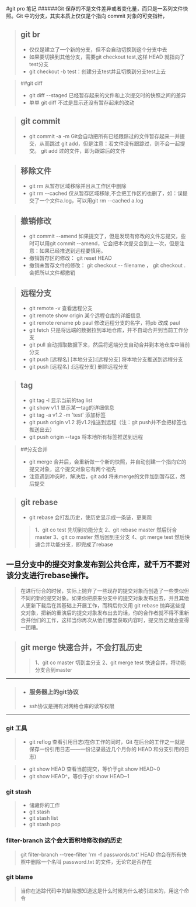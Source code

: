 #git pro 笔记
######Git 保存的不是文件差异或者变化量，而只是一系列文件快照。Git 中的分支，其实本质上仅仅是个指向 commit 对象的可变指针，

 >## git br 
 > * 仅仅是建立了一个新的分支，但不会自动切换到这个分支中去
 > * 如果要切换到其他分支，需要git checkout test,这样 HEAD 就指向了test分支
 > * git checkout -b test：创建分支test并且切换到分支test上去
 
 >##git diff
 > * git diff --staged 
 > 	已经暂存起来的文件和上次提交时的快照之间的差异
 > * 单单 git diff 不过是显示还没有暂存起来的改动
 
 >## git commit
 > * git commit -a -m
 >   Git会自动把所有已经跟踪过的文件暂存起来一并提交，从而跳过 git add，但是注意：若文件没有跟踪过，则不会一起提交。
 >	git add 过的文件，即为跟踪后的文件
 
 >## 移除文件
 > * git rm 从暂存区域移除并且从工作区中删除
 > * git rm --cached  仅从暂存区域移除,不会把工作区的也删了，如：误提交了一个文件a.log，可以用git rm --cached a.log
 
 >## 撤销修改
 > * git commit --amend 
 > 	如果提交了，但是发现有修改的文件忘提交，些时可以用git commit --amend，它会把本次提交合到上一次，但是注意：如果已经推送到远程要慎用。
 > * 撤销暂存区的修改： git reset HEAD 
 > * 撤销未暂存文件的修改： git checkout -- filename ， git checkout . 会把所以文件都撤销
 
 >## 远程分支
 > * git remote -v 查看远程分支
 > * git remote show origin 某个远程仓库的详细信息
 > * git remote rename pb paul 修改远程分支的名字，将pb 改成 paul
 > * git fetch 只是将远端的数据拉到本地仓库，并不自动合并到当前工作分支
 > * git pull 自动抓取数据下来，然后将远端分支自动合并到本地仓库中当前分支
 > * git push [远程名] [本地分支]:[远程分支] 将本地分支推送到远程分支
 > * git push [远程名] :[远程分支] 删除远程分支
 
 >## tag
 > * git tag -l 显示当前的tag list
 > * git show v1.1 显示某一tag的详细信息
 > * git tag -a v1.2 -m 'test' 添加标签
 > * git push origin v1.2 将v1.2推送到远程（注：git push并不会把标签也推送出去）
 > * git push origin --tags 将本地所有标签推送到远程
 
 >##分支合并
 > * git merge 
 > 合并后，会重新做一个新的快照，并自动创建一个指向它的提交对象，这个提交对象它有两个祖先
 > * 注意遇到冲突时，解决后，git add 将未merge的文件加到暂存区，然后提交
 
 >## git rebase
  > * git rebase 会打乱历史，使历史显示成一条链，更美观 
  >> 1、git co test 先切到功能分支
 >> 2、git rebase master 然后衍合master
 >> 3、git co master 然后回到主分支
 >> 4、git merge test 然后快速合并功能分支，即完成了rebase
  
## 一旦分支中的提交对象发布到公共仓库，就千万不要对该分支进行rebase操作。
>在进行衍合的时候，实际上抛弃了一些现存的提交对象而创造了一些类似但不同的新的提交对象。如果你把原来分支中的提交对象发布出去，并且其他人更新下载后在其基础上开展工作，而稍后你又用 git rebase 抛弃这些提交对象，把新的重演后的提交对象发布出去的话，你的合作者就不得不重新合并他们的工作，这样当你再次从他们那里获取内容时，提交历史就会变得一团糟。


 >## git merge 快速合并，不会打乱历史
 >> 1、git co master 切到主分支
 >> 2、git merge test 快速合并，将功能分支合到master
 
 -------------------------------------------
 
 
 > * ### 服务器上的git协议
 > * ssh协议是拥有对网络仓库的读写权限
 
 --------------------------------------
 
 ### git 工具
 
 > * git reflog  查看引用日志(在你工作的同时，Git 在后台的工作之一就是保存一份引用日志——一份记录最近几个月你的 HEAD 和分支引用的日志)
 
 > * git show HEAD 查看当前提交，等价于git show HEAD~0
 > * git show HEAD^，等价于git show HEAD~1
 
 ### git stash
 > * 储藏你的工作
 > * git stash
 > * git stash list
 > * git stash pop
 
 ### filter-branch 这个会大面积地修改你的历史
>  git filter-branch --tree-filter 'rm -f passwords.txt' HEAD
>  你会在所有快照中删除一个名叫 password.txt 的文件，无论它是否存在
 
 
 ### git blame
 > 当你在追踪代码中的缺陷想知道这是什么时候为什么被引进来的，用这个命令
 
 
 
 
 
 
 
 
